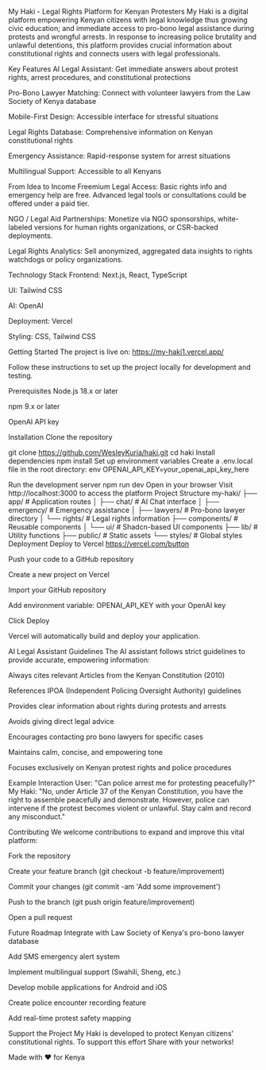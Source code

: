 My Haki - Legal Rights Platform for Kenyan Protesters
My Haki is a digital platform empowering Kenyan citizens with legal knowledge thus growing civic education; and immediate access to pro-bono legal assistance during protests and wrongful arrests. In response to increasing police brutality and unlawful detentions, this platform provides crucial information about constitutional rights and connects users with legal professionals.

Key Features
AI Legal Assistant: Get immediate answers about protest rights, arrest procedures, and constitutional protections

Pro-Bono Lawyer Matching: Connect with volunteer lawyers from the Law Society of Kenya database

Mobile-First Design: Accessible interface for stressful situations

Legal Rights Database: Comprehensive information on Kenyan constitutional rights

Emergency Assistance: Rapid-response system for arrest situations

Multilingual Support: Accessible to all Kenyans

From Idea to Income
Freemium Legal Access: Basic rights info and emergency help are free. Advanced legal tools or consultations could be offered under a paid tier.

NGO / Legal Aid Partnerships: Monetize via NGO sponsorships, white-labeled versions for human rights organizations, or CSR-backed deployments.

Legal Rights Analytics: Sell anonymized, aggregated data insights to rights watchdogs or policy organizations.

Technology Stack
Frontend: Next.js, React, TypeScript

UI: Tailwind CSS

AI: OpenAI

Deployment: Vercel

Styling: CSS, Tailwind CSS

Getting Started
The project is live on: https://my-haki1.vercel.app/


Follow these instructions to set up the project locally for development and testing.

Prerequisites
Node.js 18.x or later

npm 9.x or later

OpenAI API key

Installation
Clone the repository

git clone https://github.com/WesleyKuria/haki.git
cd haki
Install dependencies 
npm install
Set up environment variables
Create a .env.local file in the root directory:
env OPENAI_API_KEY=your_openai_api_key_here

Run the development server
npm run dev
Open in your browser
Visit http://localhost:3000 to access the platform
Project Structure
my-haki/
├── app/                 # Application routes
│   ├── chat/            # AI Chat interface
│   ├── emergency/       # Emergency assistance
│   ├── lawyers/         # Pro-bono lawyer directory
│   └── rights/          # Legal rights information
├── components/          # Reusable components
│   └── ui/              # Shadcn-based UI components
├── lib/                 # Utility functions
├── public/              # Static assets
└── styles/              # Global styles
Deployment
Deploy to Vercel https://vercel.com/button

Push your code to a GitHub repository

Create a new project on Vercel

Import your GitHub repository

Add environment variable: OPENAI_API_KEY with your OpenAI key

Click Deploy

Vercel will automatically build and deploy your application.

AI Legal Assistant Guidelines
The AI assistant follows strict guidelines to provide accurate, empowering information:

Always cites relevant Articles from the Kenyan Constitution (2010)

References IPOA (Independent Policing Oversight Authority) guidelines

Provides clear information about rights during protests and arrests

Avoids giving direct legal advice

Encourages contacting pro bono lawyers for specific cases

Maintains calm, concise, and empowering tone

Focuses exclusively on Kenyan protest rights and police procedures

Example Interaction User: "Can police arrest me for protesting peacefully?" My Haki: "No, under Article 37 of the Kenyan Constitution, you have the right to assemble peacefully and demonstrate. However, police can intervene if the protest becomes violent or unlawful. Stay calm and record any misconduct."

Contributing We welcome contributions to expand and improve this vital platform:

Fork the repository

Create your feature branch (git checkout -b feature/improvement)

Commit your changes (git commit -am 'Add some improvement')

Push to the branch (git push origin feature/improvement)

Open a pull request

Future Roadmap
Integrate with Law Society of Kenya's pro-bono lawyer database

Add SMS emergency alert system

Implement multilingual support (Swahili, Sheng, etc.)

Develop mobile applications for Android and iOS

Create police encounter recording feature

Add real-time protest safety mapping

Support the Project
My Haki is developed to protect Kenyan citizens' constitutional rights. To support this effort Share with your networks!

Made with ❤️ for Kenya
